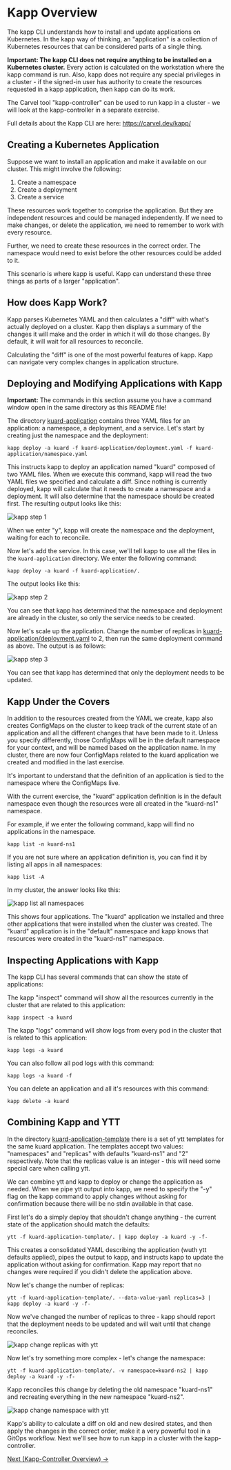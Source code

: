 # Kapp Overview

The kapp CLI understands how to install and update applications on Kubernetes.
In the kapp way of thinking, an "application" is a collection of Kubernetes resources that can be considered
parts of a single thing.

**Important: The kapp CLI does not require anything to be installed on a Kubernetes cluster.** Every
action is calculated on the workstation where the kapp command is run. Also, kapp does not require any special
privileges in a cluster - if the signed-in user has authority to create the resources requested in a kapp
application, then kapp can do its work.

The Carvel tool "kapp-controller" can be used to run kapp in a cluster - we will look at the kapp-controller in a
separate exercise.

Full details about the Kapp CLI are here: https://carvel.dev/kapp/

## Creating a Kubernetes Application

Suppose we want to install an application and make it available on our cluster. This might involve the
following:

1. Create a namespace
2. Create a deployment
3. Create a service

These resources work together to comprise the application. But they are independent resources and could be
managed independently. If we need to make changes, or delete the application, we need to remember to work
with every resource.

Further, we need to create these resources in the correct order. The namespace would need to exist before the other
resources could be added to it.

This scenario is where kapp is useful. Kapp can understand these three things as parts of a larger "application".

## How does Kapp Work?

Kapp parses Kubernetes YAML and then calculates a "diff" with what's actually deployed on a cluster. Kapp then displays
a summary of the changes it will make and the order in which it will do those changes. By default, it will wait for all
resources to reconcile.

Calculating the "diff" is one of the most powerful features of kapp. Kapp can navigate very complex changes in application
structure.

## Deploying and Modifying Applications with Kapp

**Important:** The commands in this section assume you have a command window open in the same directory as this README file!

The directory [kuard-application](kuard-application/) contains three YAML files for an application: a namespace, a deployment,
and a service. Let's start by creating just the namespace and the deployment:

```shell
kapp deploy -a kuard -f kuard-application/deployment.yaml -f kuard-application/namespace.yaml
```

This instructs kapp to deploy an application named "kuard" composed of two YAML files. When we execute this command, kapp will
read the two YAML files we specified and calculate a diff. Since nothing is currently deployed, kapp will calculate that it
needs to create a namespace and a deployment. It will also determine that the namespace should be created first. The resulting
output looks like this:

![kapp step 1](images/kapp-step1.png)

When we enter "y", kapp will create the namespace and the deployment, waiting for each to reconcile.

Now let's add the service. In this case, we'll tell kapp to use all the files in the `kuard-application` directory.
We enter the following command:

```shell
kapp deploy -a kuard -f kuard-application/.
```

The output looks like this:

![kapp step 2](images/kapp-step2.png)

You can see that kapp has determined that the namespace and deployment are already in the cluster, so only the service needs to be created.

Now let's scale up the application. Change the number of replicas in [kuard-application/deployment.yaml](kuard-application/deployment.yaml)
to 2, then run the same deployment command as above. The output is as follows:

![kapp step 3](images/kapp-step3.png)

You can see that kapp has determined that only the deployment needs to be updated.

## Kapp Under the Covers

In addition to the resources created from the YAML we create, kapp also creates ConfigMaps on the cluster to keep track of
the current state of an application and all the different changes that have been made to it. Unless you specify differently,
those ConfigMaps will be in the default namespace for your context, and will be named based on the application name.
In my cluster, there are now four ConfigMaps related to the kuard application we created and modified in the last exercise.

It's important to understand that the definition of an application is tied to the namespace where the ConfigMaps live.

With the current exercise, the "kuard" application definition is in the default namespace even though the resources were
all created in the "kuard-ns1" namespace.

For example, if we enter the following command, kapp will find no applications in the namespace.

```shell
kapp list -n kuard-ns1
```

If you are not sure where an application definition is, you can find it by listing all apps in all namespaces:

```shell
kapp list -A
```

In my cluster, the answer looks like this:

![kapp list all namespaces](images/kapp-list-all-namespaces.png)

This shows four applications. The "kuard" application we installed and three other applications that were installed
when the cluster was created. The "kuard" application is in the "default" namespace and kapp knows that resources
were created in the "kuard-ns1" namespace.

## Inspecting Applications with Kapp

The kapp CLI has several commands that can show the state of applications:

The kapp "inspect" command will show all the resources currently in the cluster that are related to this application:

```shell
kapp inspect -a kuard
```

The kapp "logs" command will show logs from every pod in the cluster that is related to this application:

```shell
kapp logs -a kuard
```

You can also follow all pod logs with this command:

```shell
kapp logs -a kuard -f
```

You can delete an application and all it's resources with this command:

```shell
kapp delete -a kuard
```

## Combining Kapp and YTT

In the directory [kuard-application-template](kuard-application-template/) there is a set of ytt templates for the same kuard application.
The templates accept two values: "namespaces" and "replicas" with defaults "kuard-ns1" and "2" respectively. Note that the replicas value
is an integer - this will need some special care when calling ytt.

We can combine ytt and kapp to deploy or change the application as needed. When we pipe ytt output into kapp, we need to specify
the "-y" flag on the kapp command to apply changes without asking for confirmation because there will be no stdin available in that case.

First let's do a simply deploy that shouldn't change anything - the current state of the application should match the defaults:

```shell
ytt -f kuard-application-template/. | kapp deploy -a kuard -y -f-
```

This creates a consolidated YAML describing the application (wuth ytt defaults applied), pipes the output to kapp, and
instructs kapp to update the application without asking for confirmation. Kapp may report that no changes were required
if you didn't delete the application above.

Now let's change the number of replicas:

```shell
ytt -f kuard-application-template/. --data-value-yaml replicas=3 | kapp deploy -a kuard -y -f-
```

Now we've changed the number of replicas to three - kapp should report that the deployment needs to be updated and will wait until
that change reconciles.

![kapp change replicas with ytt](images/kapp-ytt-replicas.png)

Now let's try something more complex - let's change the namespace:

```shell
ytt -f kuard-application-template/. -v namespace=kuard-ns2 | kapp deploy -a kuard -y -f-
```

Kapp reconciles this change by deleting the old namespace "kuard-ns1" and recreating everything in the new namespace "kuard-ns2".

![kapp change namespace with ytt](images/kapp-ytt-namespace.png)

Kapp's ability to calculate a diff on old and new desired states, and then apply the changes in the correct order, make it a very
powerful tool in a GitOps workflow. Next we'll see how to run kapp in a cluster with the kapp-controller.

[Next (Kapp-Controller Overview) -&gt;](../kapp-controller/README.md)
